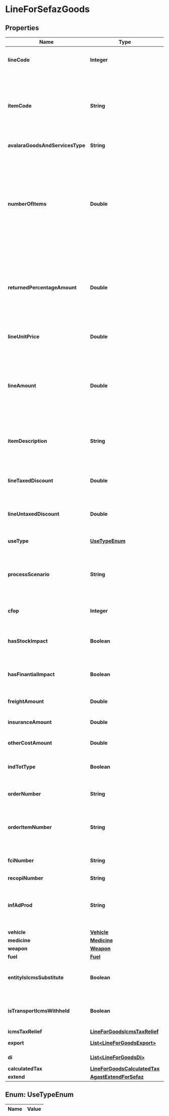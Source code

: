 
# LineForSefazGoods

## Properties
Name | Type | Description | Notes
------------ | ------------- | ------------- | -------------
**lineCode** | **Integer** | This string is a unique identifier for this line in the transaction | 
**itemCode** | **String** | This string is a code maintained by the client application to uniquely identify a product or service. It will likely be a SKU and is required for SST states. | 
**avalaraGoodsAndServicesType** | **String** | AGAST CODE for itemCode |  [optional]
**numberOfItems** | **Double** | This decimal 11 integers and 1 to 4 decimals captures the number of individual items or units represented by this line. Digits after the decimal point are optional. This should always be positive. Quantity, default 1 | 
**returnedPercentageAmount** | **Double** | when is return operation this field inform the percentage of returned itens. This decimal max 3 integers and 2 decimals, v &gt;&#x3D;0.00 and v &lt;&#x3D; 100.00 |  [optional]
**lineUnitPrice** | **Double** | This decimal 11 integers and 1 to 10 decimals captures the unit price of this line. |  [optional]
**lineAmount** | **Double** | In its simplest form lineAmount &#x3D; (item price * numberOfItems). If taxIncluded is &#39;true&#39;, lineAmount &#x3D; (item price * numberOfItems + tax). | 
**itemDescription** | **String** | This string captures the description of the item represented by this line, will be used LC 116 | 
**lineTaxedDiscount** | **Double** | Discount conditional, This decimal 13 integers and 0 to 2 decimals |  [optional]
**lineUntaxedDiscount** | **Double** | discount unconditional, This decimal 13 integers and 0 to 2 decimals |  [optional]
**useType** | [**UseTypeEnum**](#UseTypeEnum) | This is a enumeration folowing table | 
**processScenario** | **String** | Reference to process configurantion of this transaction, See ProcessScenario definition | 
**cfop** | **Integer** | Fiscal Operation Code of transport service |  [optional]
**hasStockImpact** | **Boolean** | return if this transaction has stock impact for this process or CFOP |  [optional]
**hasFinantialImpact** | **Boolean** | return if this transaction has finantial impact for this process or CFOP |  [optional]
**freightAmount** | **Double** | This decimal 13 integers and 0 to 2 decimals |  [optional]
**insuranceAmount** | **Double** | This decimal 13 integers and 0 to 2 decimals |  [optional]
**otherCostAmount** | **Double** | This decimal 13 integers and 0 to 2 decimals |  [optional]
**indTotType** | **Boolean** | The item value will compose the invoice total value. |  [optional]
**orderNumber** | **String** | order number, information used for B2B control process |  [optional]
**orderItemNumber** | **String** | number of the item from order number, information used for B2B control process |  [optional]
**fciNumber** | **String** | Gloal Unique identifier (Importation form) |  [optional]
**recopiNumber** | **String** | RECOPI number |  [optional]
**infAdProd** | **String** | additional information about product (referenced standard, complementary info, etc) |  [optional]
**vehicle** | [**Vehicle**](Vehicle.md) |  |  [optional]
**medicine** | [**Medicine**](Medicine.md) |  |  [optional]
**weapon** | [**Weapon**](Weapon.md) |  |  [optional]
**fuel** | [**Fuel**](Fuel.md) |  |  [optional]
**entityIsIcmsSubstitute** | **Boolean** | Inform that for this item the Entity referenced is ICMS Substitute |  [optional]
**isTransportIcmsWithheld** | **Boolean** | Inform that this item has ICMS withheld for transport value service. |  [optional]
**icmsTaxRelief** | [**LineForGoodsIcmsTaxRelief**](LineForGoodsIcmsTaxRelief.md) |  |  [optional]
**export** | [**List&lt;LineForGoodsExport&gt;**](LineForGoodsExport.md) | Exportation detail |  [optional]
**di** | [**List&lt;LineForGoodsDi&gt;**](LineForGoodsDi.md) | Import declaration |  [optional]
**calculatedTax** | [**LineForGoodsCalculatedTax**](LineForGoodsCalculatedTax.md) |  |  [optional]
**extend** | [**AgastExtendForSefaz**](AgastExtendForSefaz.md) |  |  [optional]


<a name="UseTypeEnum"></a>
## Enum: UseTypeEnum
Name | Value
---- | -----



